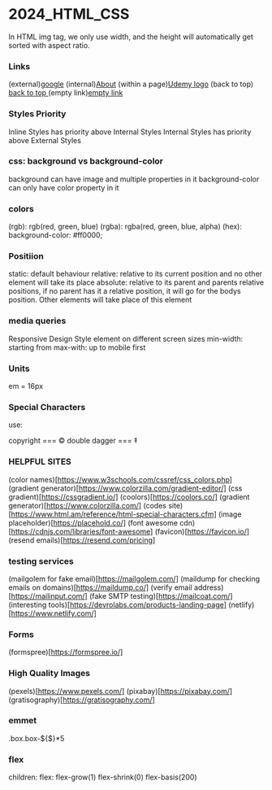 # 2024_HTML_CSS

In HTML img tag, we only use width, and the height will automatically get sorted with aspect ratio.

### Links

(external)<a href='www.google.com' target='_blank'>google</a>
(internal)<a href='aboutme.html'>About</a>
(within a page)<a href='#element_with_id'>Udemy logo</a>
(back to top) <a href='#home'>back to top </a>
(empty link)<a href='#'>empty link</a>

### Styles Priority

Inline Styles has priority above Internal Styles
Internal Styles has priority above External Styles

### css: background vs background-color

background can have image and multiple properties in it
background-color can only have color property in it

### colors

(rgb): rgb(red, green, blue)
(rgba): rgba(red, green, blue, alpha)
(hex): background-color: #ff0000;

### Positiion

static: default behaviour
relative: relative to its current position and no other element will take its place
absolute: relative to its parent and parents relative positions, if no parent has it a relative position, it will go for the bodys position. Other elements will take place of this element

### media queries

Responsive Design
Style element on different screen sizes
min-width: starting from
max-with: up to
mobile first

### Units

em = 16px

### Special Characters

use:

copyright === &copy;
double dagger === &Dagger;

### HELPFUL SITES

(color names)[https://www.w3schools.com/cssref/css_colors.php]
(gradient generator)[https://www.colorzilla.com/gradient-editor/]
(css gradient)[https://cssgradient.io/]
(coolors)[https://coolors.co/]
(gradient generator)[https://www.colorzilla.com/]
(codes site)[https://www.html.am/reference/html-special-characters.cfm]
(image placeholder)[https://placehold.co/]
(font awesome cdn)[https://cdnjs.com/libraries/font-awesome]
(favicon)[https://favicon.io/]
(resend emails)[https://resend.com/pricing]

### testing services

(mailgolem for fake email)[https://mailgolem.com/]
(maildump for checking emails on domains)[https://maildump.co/]
(verify email address)[https://mailinput.com/]
(fake SMTP testing)[https://mailcoat.com/]
(interesting tools)[https://devrolabs.com/products-landing-page]
(netlify)[https://www.netlify.com/]

### Forms

(formspree)[https://formspree.io/]

### High Quality Images

(pexels)[https://www.pexels.com/]
(pixabay)[https://pixabay.com/]
(gratisography)[https://gratisography.com/]

### emmet

.box.box-${$}\*5

### flex

children: flex: flex-grow(1) flex-shrink(0) flex-basis(200)
